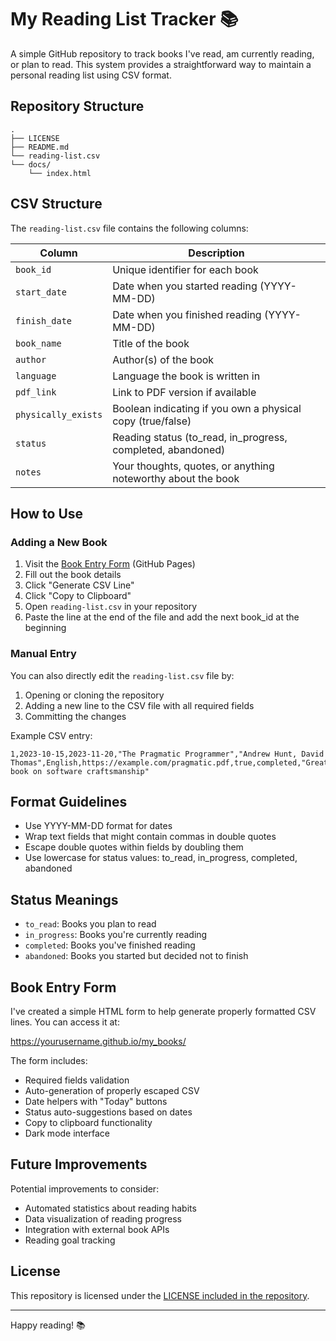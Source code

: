 # My Reading List Tracker 📚

A simple GitHub repository to track books I've read, am currently reading, or plan to read. This system provides a straightforward way to maintain a personal reading list using CSV format.

## Repository Structure

```
.
├── LICENSE
├── README.md
└── reading-list.csv
└── docs/
    └── index.html
```

## CSV Structure

The `reading-list.csv` file contains the following columns:

| Column | Description |
|--------|-------------|
| `book_id` | Unique identifier for each book |
| `start_date` | Date when you started reading (YYYY-MM-DD) |
| `finish_date` | Date when you finished reading (YYYY-MM-DD) |
| `book_name` | Title of the book |
| `author` | Author(s) of the book |
| `language` | Language the book is written in |
| `pdf_link` | Link to PDF version if available |
| `physically_exists` | Boolean indicating if you own a physical copy (true/false) |
| `status` | Reading status (to_read, in_progress, completed, abandoned) |
| `notes` | Your thoughts, quotes, or anything noteworthy about the book |

## How to Use

### Adding a New Book

1. Visit the [Book Entry Form](https://yourusername.github.io/my_books/) (GitHub Pages)
2. Fill out the book details 
3. Click "Generate CSV Line"
4. Click "Copy to Clipboard"
5. Open `reading-list.csv` in your repository
6. Paste the line at the end of the file and add the next book_id at the beginning

### Manual Entry

You can also directly edit the `reading-list.csv` file by:

1. Opening or cloning the repository
2. Adding a new line to the CSV file with all required fields
3. Committing the changes

Example CSV entry:
```
1,2023-10-15,2023-11-20,"The Pragmatic Programmer","Andrew Hunt, David Thomas",English,https://example.com/pragmatic.pdf,true,completed,"Great book on software craftsmanship"
```

## Format Guidelines

- Use YYYY-MM-DD format for dates
- Wrap text fields that might contain commas in double quotes
- Escape double quotes within fields by doubling them
- Use lowercase for status values: to_read, in_progress, completed, abandoned

## Status Meanings

- `to_read`: Books you plan to read
- `in_progress`: Books you're currently reading
- `completed`: Books you've finished reading
- `abandoned`: Books you started but decided not to finish

## Book Entry Form

I've created a simple HTML form to help generate properly formatted CSV lines. You can access it at:

https://yourusername.github.io/my_books/

The form includes:
- Required fields validation
- Auto-generation of properly escaped CSV
- Date helpers with "Today" buttons
- Status auto-suggestions based on dates
- Copy to clipboard functionality
- Dark mode interface

## Future Improvements

Potential improvements to consider:
- Automated statistics about reading habits
- Data visualization of reading progress
- Integration with external book APIs
- Reading goal tracking

## License

This repository is licensed under the [LICENSE included in the repository](LICENSE).

---

Happy reading! 📚